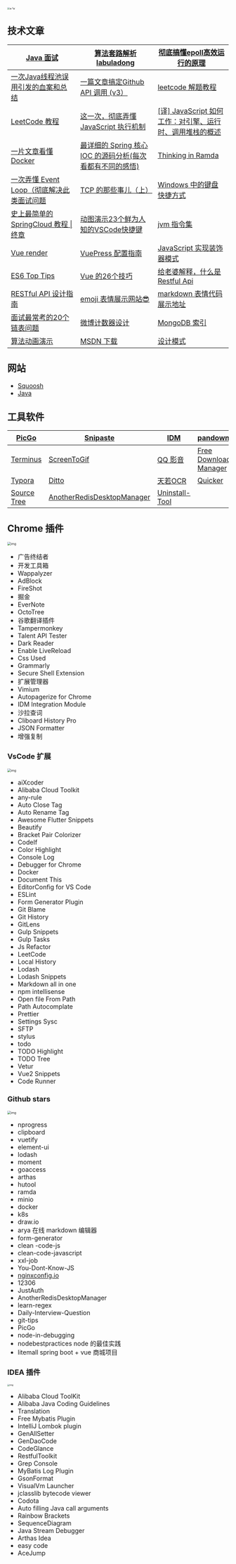 <img src="../.vuepress/public/20200410485928_qnlWFY.jpg" alt="æ·³æ´" style="zoom: 33%;" />

## 技术文章

| [Java 面试](https://segmentfault.com/a/1190000016172470)     | [算法套路解析 labuladong](https://labuladong.gitbook.io)     | [彻底搞懂epoll高效运行的原理](https://www.jianshu.com/p/31cdfd6f5a48) |
| ------------------------------------------------------------ | ------------------------------------------------------------ | ------------------------------------------------------------ |
| [一次Java线程池误用引发的血案和总结](https://blog.csdn.net/jiankunking/article/details/79253053) | [一篇文章搞定Github API 调用 (v3）](https://segmentfault.com/a/1190000015144126) | [leetcode 解题教程](http://lucifer.ren/leetcode/)            |
| [LeetCode 教程](https://liweiwei1419.gitee.io/leetcode-algo/) | [ 这一次，彻底弄懂 JavaScript 执行机制](https://juejin.im/post/59e85eebf265da430d571f89) | [[译] JavaScript 如何工作：对引擎、运行时、调用堆栈的概述](https://juejin.im/post/5a05b4576fb9a04519690d42) |
| [一片文章看懂 Docker](https://zhuanlan.zhihu.com/p/53260098?utm_source=wechat_session&utm_medium=social&utm_oi=794623637738123264) | [最详细的 Spring 核心 IOC 的源码分析(每次看都有不同的感悟)](https://blog.csdn.net/nuomizhende45/article/details/81158383) | [Thinking in Ramda](https://zhuanlan.zhihu.com/p/27473549)   |
| [一次弄懂 Event Loop（彻底解决此类面试问题](https://juejin.im/post/5c3d8956e51d4511dc72c200) | [TCP 的那些事儿（上）](https://coolshell.cn/articles/11564.html) | [Windows 中的键盘快捷方式](https://support.microsoft.com/zh-cn/help/12445/windows-keyboard-shortcuts) |
| [史上最简单的 SpringCloud 教程 \| 终章](https://blog.csdn.net/forezp/article/details/70148833/) | [动图演示23个鲜为人知的VSCode快捷键](https://juejin.im/post/5e2024485188254df874102b) | [jvm 指令集](https://en.wikipedia.org/wiki/Java_bytecode_instruction_listings) |
| [Vue render](https://www.jianshu.com/p/7508d2a114d3)         | [VuePress 配置指南](https://segmentfault.com/a/1190000017953711) | [JavaScript 实现装饰器模式](https://www.cnblogs.com/coolslider/p/8459729.html) |
| [ES6 Top Tips](https://gitee.com/-/ide/project/xiaoxiunique/atom-blog/edit/master/-/README.md) | [Vue 的26个技巧](https://michaelnthiessen.com/26-time-saving-tips/) | [给老婆解释，什么是Restful Api](https://zhuanlan.zhihu.com/p/30396391) |
| [RESTful API 设计指南](http://www.ruanyifeng.com/blog/2014/05/restful_api.html) | [emoji 表情展示网站😎](https://getemoji.com/)                 | [markdown 表情代码展示地址](https://www.webfx.com/tools/emoji-cheat-sheet/) |
| [面试最常考的20个链表问题](https://www.geeksforgeeks.org/top-20-linked-list-interview-question/) | [微博计数器设计](https://blog.cydu.net/weidesign/2012/09/09/weibo-counter-service-design-2/) | [MongoDB 索引](https://zhuanlan.zhihu.com/p/77971681)        |
| [算法动画演示](https://visualgo.net/zh)                      | [MSDN 下载](https://msdn.itellyou.cn/)                       | [设计模式](https://refactoringguru.cn/)                      |



## 网站

- [Squoosh](https://squoosh.app/)
- [Java](https://www.pdai.tech/md/java/basic/java-basic-lan-basic.html)

## 工具软件

| [PicGo](https://github.com/Molunerfinn/PicGo)                | [Snipaste](https://zh.snipaste.com/)                         | [IDM](https://www.internetdownloadmanager.com/)              | [pandownload](pandownload.com)                               | [火柴](http://huochaipro.com/)                               |
| ------------------------------------------------------------ | ------------------------------------------------------------ | ------------------------------------------------------------ | ------------------------------------------------------------ | ------------------------------------------------------------ |
| [Terminus](https://github.com/Eugeny/terminus/releases/tag/v1.0.77) | [ScreenToGif](https://www.screentogif.com/?l=zh_cn)          | [QQ 影音](http://player.qq.com/)                             | [Free Download Manager](https://www.freedownloadmanager.org/zh/) | [Teamviewer](https://www.teamviewer.cn/cn/?pid=google.tv.teamviewer_exact.s.cn&gclid=Cj0KCQjw_r3nBRDxARIsAJljleE_tA4zSLrXlKrM7044Whu4T7O1X9HViDMCYvR3_duf7CuYmh3Rx6oaAvR1EALw_wcB) |
| [Typora](https://www.typora.io/#windows)                     | [Ditto](https://ditto-cp.sourceforge.io/)                    | [天若OCR](https://tianruoocr.cn/server/index.php)            | [Quicker](https://getquicker.net/)                           | [Seer](http://www.1218.io/seer.html)                         |
| [Source Tree](https://www.sourcetreeapp.com/)                | [AnotherRedisDesktopManager](https://github.com/qishibo/AnotherRedisDesktopManager/releases) | [Uninstall-Tool](https://www.3987.com/xiazai/1/17/1043.html) |                                                              |                                                              |

## Chrome 插件

<img src="../.vuepress/public/fe82edfd-c2db-441e-848b-1929ca833967-3417312.jpg" alt="img" style="zoom:50%;" />

- 广告终结者
- 开发工具箱
- Wappalyzer
- AdBlock
- FireShot
- 掘金
- EverNote
- OctoTree
- 谷歌翻译插件
- Tampermonkey
- Talent API Tester
- Dark Reader
- Enable LiveReload
- Css Used
- Grammarly
- Secure Shell Extension 
- 扩展管理器
- Vimium
- Autopagerize for Chrome
- IDM Integration Module
- 沙拉查词
- Cliboard History Pro
- JSON Formatter
- 增强复制



### VsCode 扩展

<img src="../.vuepress/public/0a225895-9544-44c2-8510-232e691ddc5b-3417312.jpg" alt="img" style="zoom:50%;" />

- aiXcoder
- Alibaba Cloud Toolkit
- any-rule
- Auto Close Tag
- Auto Rename Tag
- Awesome Flutter Snippets
- Beautify
- Bracket Pair Colorizer
- CodeIf
- Color Highlight
- Console Log
- Debugger for Chrome
- Docker
- Document This
- EditorConfig for VS Code
- ESLint
- Form Generator Plugin
- Git Blame
- Git History
- GitLens
- Gulp Snippets
- Gulp Tasks
- Js Refactor
- LeetCode
- Local History
- Lodash
- Lodash Snippets
- Markdown all in one
- npm intellisense
- Open file From Path
- Path Autocomplate
- Prettier
- Settings Sysc
- SFTP
- stylus
- todo
- TODO Highlight
- TODO Tree
- Vetur
- Vue2 Snippets
- Code Runner



### Github stars

<img src="../.vuepress/public/c99cbc22-da3f-40f1-b2e2-4eef62557465-3417312.jpg" alt="img" style="zoom:50%;" />

- nprogress
- clipboard
- vuetify
- element-ui
- lodash
- moment
- goaccess
- arthas
- hutool
- ramda
- minio
- docker
- k8s
- draw.io
- arya 在线 markdown 编辑器
- form-generator
- clean -code-js
- clean-code-javascript
- xxl-job
- You-Dont-Know-JS
- [nginxconfig.io](http://nginxconfig.io/)
- 12306
- JustAuth
- AnotherRedisDesktopManager
- learn-regex
- Daily-Interview-Question
- git-tips
- PicGo
- node-in-debugging
- nodebestpractices
  node 的最佳实践
-  litemall
  spring boot + vue 商城项目



### IDEA 插件

<img src="../.vuepress/public/4ff32078-2790-4839-9f0d-e989ef85fdcd-3417312.jpg" alt="img" style="zoom: 33%;" />

- Alibaba Cloud ToolKit
- Alibaba Java Coding Guidelines
- Translation
- Free Mybatis Plugin
- IntelliJ Lombok plugin
- GenAllSetter
- GenDaoCode
- CodeGlance
- RestfulToolkit
- Grep Console
- MyBatis Log Plugin
- GsonFormat
- VisualVm Launcher
- jclasslib bytecode viewer
- Codota
- Auto filling Java call arguments
- Rainbow Brackets
- SequenceDiagram
- Java Stream Debugger
- Arthas Idea
- easy code
- AceJump